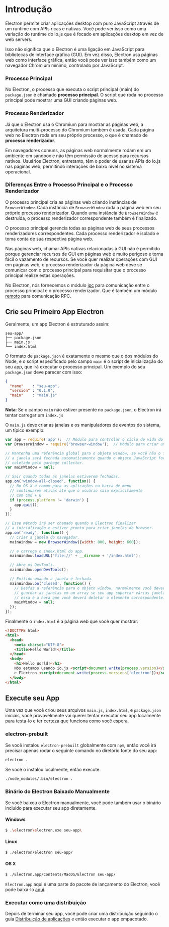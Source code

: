 # Introdução

Electron permite criar aplicações desktop com puro JavaScript através de
um runtime com APIs ricas e nativas. Você pode ver isso como uma variação do
runtime do io.js que é focado em aplicações desktop em vez de web servers.

Isso não significa que o Electron é uma ligação em JavaScript para bibliotecas
de interface gráfica (GUI). Em vez disso, Electron usa páginas web como
interface gráfica, então você pode ver isso também como um navegador Chromium
mínimo, controlado por JavaScript.

### Processo Principal

No Electron, o processo que executa o script principal (main) do `package.json`
é chamado __processo principal__. O script que roda no processo principal pode
mostrar uma GUI criando páginas web.

### Processo Renderizador

Já que o Electron usa o Chromium para mostrar as páginas web, a arquitetura
multi-processo do Chromium também é usada. Cada página web no Electron roda em
seu próprio processo, o que é chamado de __processo renderizador__.

Em navegadores comuns, as páginas web normalmente rodam em um ambiente em sandbox
e não têm permissão de acesso para recursos nativos. Usuários Electron, entretanto,
têm o poder de usar as APIs do io.js nas páginas web, permitindo interações de baixo
nível no sistema operacional.

### Diferenças Entre o Processo Principal e o Processo Renderizador

O processo principal cria as páginas web criando instâncias de `BrowserWindow`.
Cada instância de `BrowserWindow` roda a página web em seu próprio processo renderizador.
Quando uma instância de `BrowserWindow` é destruída, o processo renderizador
correspondente também é finalizado.

O processo principal gerencia todas as páginas web de seus processos renderizadores
correspondentes. Cada processo renderizador é isolado e toma conta de sua
respectiva página web.

Nas páginas web, chamar APIs nativas relacionadas à GUI não é permitido porque
gerenciar recursos de GUI em páginas web é muito perigoso e torna fácil o vazamento de
recursos. Se você quer realizar operações com GUI em páginas web, o processo
renderizador da página web deve se comunicar com o processo principal para requisitar
que o processo principal realize estas operações.

No Electron, nós fornecemos o módulo [ipc](../../../docs/api/ipc-renderer.md) para
comunicação entre o processo principal e o processo renderizador. Que é também um
módulo [remoto](../../../docs/api/remote.md) para comunicação RPC.

## Crie seu Primeiro App Electron

Geralmente, um app Electron é estruturado assim:

```text
seu-app/
├── package.json
├── main.js
└── index.html
```

O formato de `package.json` é exatamente o mesmo que o dos módulos do Node,
e o script especificado pelo campo `main` é o script de inicialização do seu app,
que irá executar o processo principal. Um exemplo do seu `package.json` deve parecer
com isso:

```json
{
  "name"    : "seu-app",
  "version" : "0.1.0",
  "main"    : "main.js"
}
```

__Nota__: Se o campo `main` não estiver presente no `package.json`, o Electron irá
tentar carregar um `index.js`

O `main.js` deve criar as janelas e os manipuladores de eventos do sistema, um típico
exemplo:

```javascript
var app = require('app');  // Módulo para controlar o ciclo de vida do app.
var BrowserWindow = require('browser-window');  // Módulo para criar uma janela nativa do browser.

// Mantenha uma referência global para o objeto window, se você não o fizer,
// a janela será fechada automaticamente quando o objeto JavaScript for
// coletado pelo garbage collector.
var mainWindow = null;

// Sair quando todas as janelas estiverem fechadas.
app.on('window-all-closed', function() {
  // No OS X é comum para as aplicações na barra de menu
  // continuarem ativas até que o usuário saia explicitamente
  // com Cmd + Q
  if (process.platform != 'darwin') {
    app.quit();
  }
});

// Esse método irá ser chamado quando o Electron finalizar
// a inicialização e estiver pronto para criar janelas do browser.
app.on('ready', function() {
  // Criar a janela do navegador.
  mainWindow = new BrowserWindow({width: 800, height: 600});

  // e carrega o index.html do app.
  mainWindow.loadURL('file://' + __dirname + '/index.html');

  // Abre os DevTools.
  mainWindow.openDevTools();

  // Emitido quando a janela é fechada.
  mainWindow.on('closed', function() {
    // Desfaz a referência para o objeto window, normalmente você deverá
    // guardar as janelas em um array se seu app suportar várias janelas,
    // essa é a hora que você deverá deletar o elemento correspondente.
    mainWindow = null;
  });
});
```

Finalmente o `index.html` é a página web que você quer mostrar:

```html
<!DOCTYPE html>
<html>
  <head>
    <meta charset="UTF-8">
    <title>Hello World!</title>
  </head>
  <body>
    <h1>Hello World!</h1>
    Nós estamos usando io.js <script>document.write(process.version)</script>
    e Electron <script>document.write(process.versions['electron'])</script>.
  </body>
</html>
```

## Execute seu App

Uma vez que você criou seus arquivos `main.js`, `index.html`, e `package.json` iniciais,
você provavelmente vai querer tentar executar seu app localmente para testa-lo e ter
certeza que funciona como você espera.

### electron-prebuilt

Se você instalou `electron-prebuilt` globalmente com `npm`, então você irá precisar apenas
rodar o seguinte comando no diretório fonte do seu app:

```bash
electron .
```

Se você o instalou localmente, então execute:

```bash
./node_modules/.bin/electron .
```

### Binário do Electron Baixado Manualmente

Se você baixou o Electron manualmente, você pode também usar o binário incluído para
executar seu app diretamente.

#### Windows

```bash
$ .\electron\electron.exe seu-app\
```

#### Linux

```bash
$ ./electron/electron seu-app/
```

#### OS X

```bash
$ ./Electron.app/Contents/MacOS/Electron seu-app/
```

`Electron.app` aqui é uma parte do pacote de lançamento do Electron, você pode baixa-lo
[aqui](https://github.com/atom/electron/releases).

### Executar como uma distribuição

Depois de terminar seu app, você pode criar uma distribuição seguindo o guia
[Distribuição de aplicações](./application-distribution.md) e então executar o app
empacotado.
